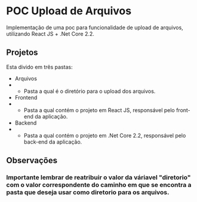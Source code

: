 # POC Upload de Arquivos
Implementação de uma poc para funcionalidade de upload de arquivos, utilizando React JS + .Net Core 2.2.

## Projetos
Esta divido em três pastas:
* Arquivos
* * Pasta a qual é o diretório para o upload dos arquivos.
* Frontend
* * Pasta a qual contém o projeto em React JS, responsável pelo front-end da aplicação.
* Backend
* * Pasta a qual contém o projeto em .Net Core 2.2, responsável pelo back-end da aplicação.

## Observações
### Importante lembrar de reatribuir o valor da váriavel "diretorio" com o valor correspondente do caminho em que se encontra a pasta que deseja usar como diretorio para os arquivos. 